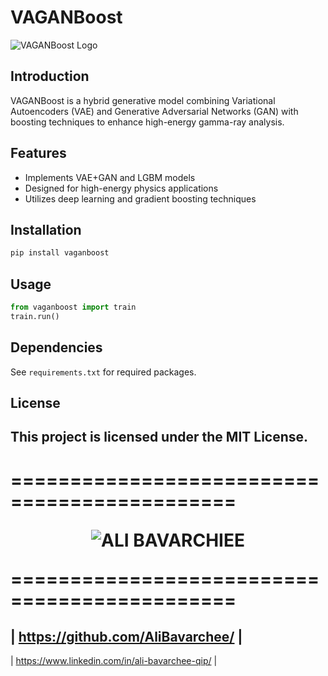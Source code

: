 # VAGANBoost

![VAGANBoost Logo](https://teal-broad-gecko-650.mypinata.cloud/ipfs/bafybeicfrxxm3kmvh4sswyqtcueqj3rxx3sknwnypriu7vfg2umzkwkihu)

## Introduction
VAGANBoost is a hybrid generative model combining Variational Autoencoders (VAE) and Generative Adversarial Networks (GAN) with boosting techniques to enhance high-energy gamma-ray analysis.

## Features
- Implements VAE+GAN and LGBM models
- Designed for high-energy physics applications
- Utilizes deep learning and gradient boosting techniques

## Installation
```sh
pip install vaganboost
```

## Usage
```python
from vaganboost import train
train.run()
```

## Dependencies
See `requirements.txt` for required packages.

## License

This project is licensed under the MIT License.
---

=============================================<p align="Center">![ALI BAVARCHIEE](https://teal-broad-gecko-650.mypinata.cloud/ipfs/bafkreif332ra4lrdjfzaiowc2ikhl65uflok37e7hmuxomwpccracarqpy)</p>=============================================
=====
| https://github.com/AliBavarchee/ |
----
| https://www.linkedin.com/in/ali-bavarchee-qip/ |
